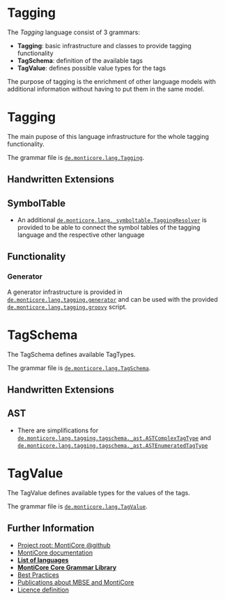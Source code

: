 <!-- (c) https://github.com/MontiCore/monticore -->

# Tagging
The *Tagging* language consist of 3 grammars:
- **Tagging**: basic infrastructure and classes to provide tagging
 functionality 
- **TagSchema**: definition of the available tags
- **TagValue**: defines possible value types for the tags

The purpose of tagging is the enrichment of other language models with
 additional information without having to put them in the same model.

# Tagging
The main pupose of this language infrastructure for the whole tagging
 functionality.

The grammar file is [`de.monticore.lang.Tagging`][TaggingGrammar].

## Handwritten Extensions
## SymbolTable
- An additional
 [`de.monticore.lang._symboltable.TaggingResolver`][TaggingResolver] is
 provided to be able to connect the symbol tables of the tagging language and
 the respective other language

## Functionality
### Generator
A generator infrastructure is provided in
 [`de.monticore.lang.tagging.generator`][generator] and can be used with the
 provided [`de.monticore.lang.tagging.groovy`][groovy] script.

# TagSchema
The TagSchema defines available TagTypes.

The grammar file is [`de.monticore.lang.TagSchema`][TagSchema].

## Handwritten Extensions
## AST
- There are simplifications for
 [`de.monticore.lang.tagging.tagschema._ast.ASTComplexTagType`][ASTComplexTagType]
 and
 [`de.monticore.lang.tagging.tagschema._ast.ASTEnumeratedTagType`][ASTEnumeratedTagType]


# TagValue
The TagValue defines available types for the values of the tags.

The grammar file is [`de.monticore.lang.TagValue`][TagValue].

[TaggingGrammar]: https://git.rwth-aachen.de/monticore/EmbeddedMontiArc/languages/Tagging/-/blob/master/src/main/grammars/de/monticore/lang/Tagging.mc4
[TaggingResolver]: https://git.rwth-aachen.de/monticore/EmbeddedMontiArc/languages/Tagging/-/blob/master/src/main/java/de/monticore/lang/tagging/_symboltable/TaggingResolver.java
[generator]: https://git.rwth-aachen.de/monticore/EmbeddedMontiArc/languages/Tagging/-/tree/master/src%2Fmain%2Fjava%2Fde%2Fmonticore%2Flang%2Ftagging%2Fgenerator
[groovy]: https://git.rwth-aachen.de/monticore/EmbeddedMontiArc/languages/Tagging/-/blob/master/src/main/resources/de/monticore/lang/tagging.groovy
[TagSchema]: https://git.rwth-aachen.de/monticore/EmbeddedMontiArc/languages/Tagging/-/blob/master/src/main/grammars/de/monticore/lang/TagSchema.mc4
[ASTComplexTagType]: https://git.rwth-aachen.de/monticore/EmbeddedMontiArc/languages/Tagging/-/blob/master/src/main/java/de/monticore/lang/tagschema/_ast/ASTComplexTagType.java
[ASTEnumeratedTagType]: https://git.rwth-aachen.de/monticore/EmbeddedMontiArc/languages/Tagging/-/blob/master/src/main/java/de/monticore/lang/tagschema/_ast/ASTEnumeratedTagType.java
[TagValue]: https://git.rwth-aachen.de/monticore/EmbeddedMontiArc/languages/Tagging/-/blob/master/src/main/grammars/de/monticore/lang/TagValue.mc4


## Further Information

* [Project root: MontiCore @github](https://github.com/MontiCore/monticore)
* [MontiCore documentation](http://www.monticore.de/)
* [**List of languages**](https://github.com/MontiCore/monticore/blob/dev/docs/Languages.md)
* [**MontiCore Core Grammar Library**](https://github.com/MontiCore/monticore/blob/dev/monticore-grammar/src/main/grammars/de/monticore/Grammars.md)
* [Best Practices](https://github.com/MontiCore/monticore/blob/dev/docs/BestPractices.md)
* [Publications about MBSE and MontiCore](https://www.se-rwth.de/publications/)
* [Licence definition](https://github.com/MontiCore/monticore/blob/master/00.org/Licenses/LICENSE-MONTICORE-3-LEVEL.md)

